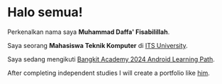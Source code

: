 # Halo semua! 

Perkenalkan nama saya **Muhammad Daffa' Fisabilillah**.<br>

Saya seorang **Mahasiswa Teknik Komputer** di [ITS University](https://www.its.ac.id/).<br>

Saya sedang mengikuti [Bangkit Academy 2024 Android Learning Path](https://kampusmerdeka.kemdikbud.go.id/program/studi-independen/browse/5bdeace0-0e53-4f72-ba4b-0ee9b1779f56/4bfcd8cc-6195-11ee-a110-167f9ce5033b).<br> 

After completing independent studies I will create a portfolio like [him](https://github.com/dimasmds#hi--im-dimas).<br>
